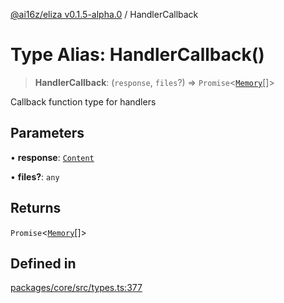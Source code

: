 [@ai16z/eliza v0.1.5-alpha.0](../index.md) / HandlerCallback

# Type Alias: HandlerCallback()

> **HandlerCallback**: (`response`, `files`?) => `Promise`\<[`Memory`](../interfaces/Memory.md)[]\>

Callback function type for handlers

## Parameters

• **response**: [`Content`](../interfaces/Content.md)

• **files?**: `any`

## Returns

`Promise`\<[`Memory`](../interfaces/Memory.md)[]\>

## Defined in

[packages/core/src/types.ts:377](https://github.com/ai16z/eliza/blob/main/packages/core/src/types.ts#L377)
